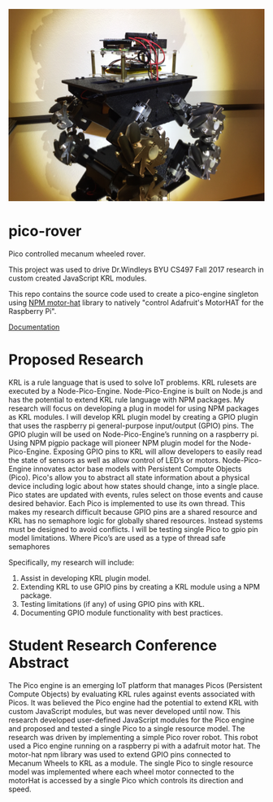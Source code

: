 ![alt text](https://github.com/Picolab/pico-rover/blob/master/documentation/PicoRover.JPG?raw=true)
# pico-rover
Pico controlled mecanum wheeled rover.

This project was used to drive Dr.Windleys BYU CS497 Fall 2017 research in custom created JavaScript KRL modules.

This repo contains the source code used to create a pico-engine singleton using [NPM motor-hat](https://www.npmjs.com/package/motor-hat) library to 
natively "control Adafruit's MotorHAT for the Raspberry Pi".

[Documentation](https://picolabs.atlassian.net/wiki/spaces/docs/pages/96370693/JavaScript+Modules)

# Proposed Research
KRL is a rule language that is used to solve IoT problems. KRL rulesets are executed by a Node-Pico-Engine.
Node-Pico-Engine is built on Node.js and has the potential to extend KRL rule language with NPM packages. My research
will focus on developing a plug in model for using NPM packages as KRL modules. I will develop KRL plugin model by
creating a GPIO plugin that uses the raspberry pi general-purpose input/output (GPIO) pins. The GPIO plugin will be used
on Node-Pico-Engine’s running on a raspberry pi. Using NPM pigpio package will pioneer NPM plugin model for the
Node-Pico-Engine. Exposing GPIO pins to KRL will allow developers to easily read the state of sensors as well as allow
control of LED’s or motors.
Node-Pico-Engine innovates actor base models with Persistent Compute Objects (Pico). Pico's allow you to abstract all
state information about a physical device including logic about how states should change, into a single place. Pico states
are updated with events, rules select on those events and cause desired behavior. Each Pico is implemented to use its
own thread.
This makes my research difficult because GPIO pins are a shared resource and KRL has no semaphore logic for
globally shared resources. Instead systems must be designed to avoid conflicts. I will be testing single Pico to gpio pin
model limitations. Where Pico’s are used as a type of thread safe semaphores

Specifically, my research will include:
1. Assist in developing KRL plugin model.
2. Extending KRL to use GPIO pins by creating a KRL module using a NPM package.
3. Testing limitations (if any) of using GPIO pins with KRL.
4. Documenting GPIO module functionality with best practices.

# Student Research Conference Abstract
The Pico engine is an emerging IoT platform that manages Picos (Persistent Compute Objects) by evaluating KRL rules against events associated with Picos.  It was believed the Pico engine had the potential to extend KRL with custom JavaScript modules, but was never developed until now.  This research developed user-defined JavaScript modules for the Pico engine and proposed and tested a single Pico to a single resource model.  The research was driven by implementing a simple Pico rover robot.  This robot used a Pico engine running on a raspberry pi with a adafruit motor hat.  The motor-hat npm library was used to extend GPIO pins connected to Mecanum Wheels to KRL as a module.  The single Pico to single resource model was implemented where each wheel motor connected to the motorHat is accessed by a single Pico which controls its direction and speed.
